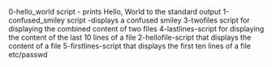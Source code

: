 0-hello_world script - prints Hello, World to the standard output
1-confused_smiley script -displays a confused smiley
3-twofiles script for displaying the combined content of two files
4-lastlines-script for displaying the content of the last 10 lines of a file
2-hellofile-script that displays the content of a file
5-firstlines-script that displays the first ten lines of a file etc/passwd
